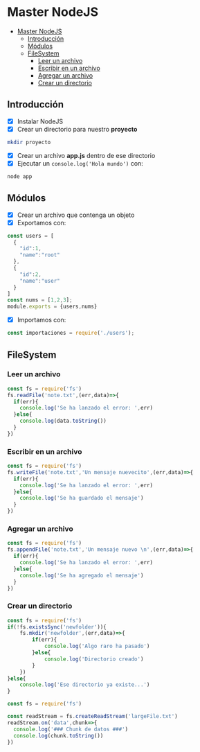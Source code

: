 # Master NodeJS

- [Master NodeJS](#master-nodejs)
  - [Introducción](#introducción)
  - [Módulos](#módulos)
  - [FileSystem](#filesystem)
    - [Leer un archivo](#leer-un-archivo)
    - [Escribir en un archivo](#escribir-en-un-archivo)
    - [Agregar un archivo](#agregar-un-archivo)
    - [Crear un directorio](#crear-un-directorio)

## Introducción

- [x] Instalar NodeJS
- [x] Crear un directorio para nuestro **proyecto**

```bash
mkdir proyecto
```
- [x] Crear un archivo **app.js** dentro de ese directorio
- [x] Ejecutar un ```console.log('Hola mundo')``` con:

```bash
node app
```

## Módulos

- [x] Crear un archivo que contenga un objeto
- [x] Exportamos con:

```javascript
const users = [
  {
    "id":1,
    "name":"root"
  },
  {
    "id":2,
    "name":"user"
  }
]
const nums = [1,2,3];
module.exports = {users,nums}
```
- [x] Importamos con:

```javascript
const importaciones = require('./users');
```

## FileSystem

### Leer un archivo

```javascript
const fs = require('fs')
fs.readFile('note.txt',(err,data)=>{
  if(err){
    console.log('Se ha lanzado el error: ',err)
  }else{
    console.log(data.toString())
  }
})
```

### Escribir en un archivo

```javascript
const fs = require('fs')
fs.writeFile('note.txt','Un mensaje nuevecito',(err,data)=>{
  if(err){
    console.log('Se ha lanzado el error: ',err)
  }else{
    console.log('Se ha guardado el mensaje')
  }
})
```

### Agregar un archivo

```javascript
const fs = require('fs')
fs.appendFile('note.txt','Un mensaje nuevo \n',(err,data)=>{
  if(err){
    console.log('Se ha lanzado el error: ',err)
  }else{
    console.log('Se ha agregado el mensaje')
  }
})
```

### Crear un directorio

```javascript
const fs = require('fs')
if(!fs.existsSync('newfolder')){
	fs.mkdir('newfolder',(err,data)=>{
		if(err){
			console.log('Algo raro ha pasado')
		}else{
			console.log('Directorio creado')
		}
	})
}else{
	console.log('Ese directorio ya existe...')
}
```

```javascript
const fs = require('fs')

const readStream = fs.createReadStream('largeFile.txt')
readStream.on('data',chunk=>{
  console.log('### Chunk de datos ###')
  console.log(chunk.toString())
})
```







